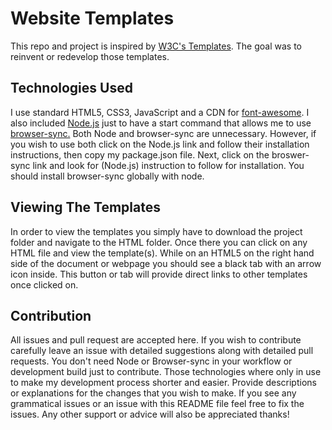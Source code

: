 # Website Templates

This repo and project is inspired by [W3C's Templates](https://www.w3schools.com/w3css/w3css_templates.asp). The goal was to reinvent or redevelop those templates.

## Technologies Used
I use standard HTML5, CSS3, JavaScript and a CDN for [font-awesome](http://fontawesome.io/icons/). I also included [Node.js](https://nodejs.org/en/) just to have a start command that allows me to use [browser-sync.](https://www.browsersync.io/)
Both Node and browser-sync are unnecessary. However, if you wish to use both click on the Node.js link and follow their installation instructions, then copy my package.json file. Next, click on the broswer-sync link and look for (Node.js) instruction to follow for installation.
You should install browser-sync globally with node. 

## Viewing The Templates

In order to view the templates you simply have to download the project folder and navigate to the HTML folder. Once there you can click on any HTML file and view the template(s).
While on an HTML5 on the right hand side of the document or webpage you should see a black tab with an arrow icon inside. This button or tab will provide direct links to other templates once clicked on.


## Contribution

All issues and pull request are accepted here. If you wish to contribute carefully leave an issue with detailed suggestions along with detailed pull requests.
You don't need Node or Browser-sync in your workflow or development build just to contribute. Those technologies where only in use to make my development process shorter and easier.
Provide descriptions or explanations for the changes that you wish to make. If you see any grammatical issues or an issue with this README file feel free to fix the issues. Any other support or advice will also be appreciated thanks!
